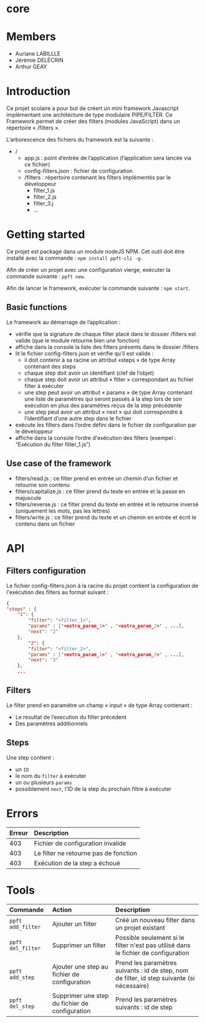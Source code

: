 # core

# Members
- Auriane LABILLLE
- Jérémie DELÉCRIN
- Arthur GEAY

# Introduction
Ce projet scolaire a pour but de créert un mini framework Javascript implémentant une architecture de type modulaire PIPE/FILTER.
Ce Framework permet de créer des filters (modules JavaScript) dans un répertoire « /filters ».

L’arborescence des fichiers du framework est la suivante :
- /
    - app.js : point d’entrée de l’application (l’application sera lancée via ce fichier)
    - config-filters.json : fichier de configuration
    - /filters : répertoire contenant les filters implémentés par le développeur
        - filter_1.js
        - filter_2.js
        - filter_3.j
        - ...

# Getting started
Ce projet est packagé dans un module nodeJS NPM. Cet outil doit être installé avec la commande : `npm install ppft-cli -g`.

Afin de créer un projet avec une configuration vierge, exécuter la commande suivante : `ppft new`.

Afin de lancer le framework, exécuter la commande suivante : `npm start`.

## Basic functions
Le framework au démarrage de l’application :
- vérifie que la signature de chaque filter placé dans le dossier /filters est valide (que le module retourne bien une fonction)
- affiche dans la console la liste des filters présents dans le dossier /filters
- lit le fichier config-filters.json et vérifie qu’il est valide :
    - il doit contenir à sa racine un attribut «steps » de type Array contenant des steps
    - chaque step doit avoir un identifiant (clef de l’objet)
    - chaque step doit avoir un attribut « filter » correspondant au fichier filter à exécuter
    - une step peut avoir un attribut « params » de type Array contenant une liste de paramètres qui seront passés à la step lors de son exécution en plus des paramètres reçus de la step précédente
    - une step peut avoir un attribut « next » qui doit correspondre à l’identifiant d’une autre step dans le fichier
- exécute les filters dans l’ordre défini dans le fichier de configuration par le développeur
- affiche dans la console l’ordre d'exécution des filters (exempel : “Exécution du filter filter_1.js”)

## Use case of the framework
- filters/read.js : ce filter prend en entrée un chemin d’un fichier et retourne son contenu
- filters/capitalize.js : ce filter prend du texte en entrée et la passe en majuscule
- filters/reverse.js : ce filter prend du texte en entrée et le retourne inversé (uniquement les mots, pas les lettres)
- filters/write.js : ce filter prend du texte et un chemin en entrée et écrit le contenu dans un fichier

# API

## Filters configuration
Le fichier config-filters.json à la racine du projet contient la configuration de l'exécution des filters au format suivant : 
```JSON
{
"steps" : {
    "1": {
        "filter": "<filter_1>",
        "params" : ['<extra_param_1>' , '<extra_param_2>' , ...],
        "next": "2"
    },
        "2": {
        "filter": "<filter_2>",
        "params" : ['<extra_param_1>' , '<extra_param_2>' , ...],
        "next": "3"
    },
    ...
```

## Filters
Le filter prend en paramètre un champ « input » de type Array contenant :
- Le resultat de l’execution du filter précédent
- Des paramètres additionnels

## Steps
Une step contient :
- un `ID`
- le nom du `filter` à exécuter
- un ou plusieurs `params`
- possiblement `next`, l'ID de la step du prochain filtre à exécuter

# Errors
| Erreur | Description                           |
| :----- | :----------                           |
| 403    | Fichier de configuration invalide     |
| 403    | Le filter ne retourne pas de fonction |
| 403    | Exécution de la step a échoué         |

# Tools
| Commande          | Action                                         | Description                                                                                 |
| :---------------- | :--------------------------------------------- | :------------------------------------------------------------------------------------------ |
| `ppft add_filter` | Ajouter un filter                              | Créé un nouveau filter dans un projet existant                                              |
| `ppft del_filter` | Supprimer un filter                            | Possible seulement si le filter n'est pas utilisé dans le fichier de configuration          |
| `ppft add_step`   | Ajouter une step au fichier de configuration   | Prend les paramètres suivants : id de step, nom de filter, id step suivante (si nécessaire) |
| `ppft del_step`   | Supprimer une step du fichier de configuration | Prend les paramètres suivants : id de step                                                  |
